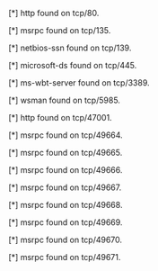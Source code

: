 [*] http found on tcp/80.



[*] msrpc found on tcp/135.



[*] netbios-ssn found on tcp/139.



[*] microsoft-ds found on tcp/445.



[*] ms-wbt-server found on tcp/3389.



[*] wsman found on tcp/5985.



[*] http found on tcp/47001.



[*] msrpc found on tcp/49664.



[*] msrpc found on tcp/49665.



[*] msrpc found on tcp/49666.



[*] msrpc found on tcp/49667.



[*] msrpc found on tcp/49668.



[*] msrpc found on tcp/49669.



[*] msrpc found on tcp/49670.



[*] msrpc found on tcp/49671.




